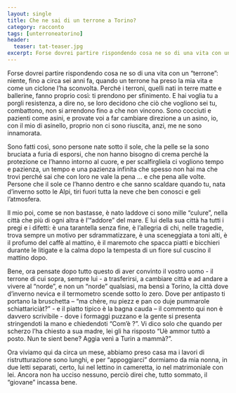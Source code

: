 ```yaml
---
layout: single
title: Che ne sai di un terrone a Torino?
category: racconto
tags: [unterroneatorino]
header: 
  teaser: tat-teaser.jpg
excerpt: Forse dovrei partire rispondendo cosa ne so di una vita con un &#8220;terrone&#8221;\: niente, fino a circa sei anni fa, quando un terrone ha preso la mia vita e come un ciclone l&#8217;ha sconvolta. Perch&#233; i terroni, quelli nati in terre matte e ballerine, fanno proprio cos&#236;\: ti prendono per sfinimento. E hai voglia tu a porgli resistenza, a dire no, se loro decidono che ci&#242; che vogliono sei tu, combattono, non si arrendono fino a che non vincono. Sono cocciuti e pazienti come asini, e provate voi a far cambiare direzione a un asino, io, con il mio di asinello, proprio non ci sono riuscita, anzi, me ne sono innamorata.
---
```


Forse dovrei partire rispondendo cosa ne so di una vita con un &#8220;terrone&#8221;: niente, fino a circa sei anni fa, quando un terrone ha preso la mia vita e come un ciclone l&#8217;ha sconvolta. Perch&#233; i terroni, quelli nati in terre matte e ballerine, fanno proprio cos&#236;: ti prendono per sfinimento. E hai voglia tu a porgli resistenza, a dire no, se loro decidono che ci&#242; che vogliono sei tu, combattono, non si arrendono fino a che non vincono. Sono cocciuti e pazienti come asini, e provate voi a far cambiare direzione a un asino, io, con il mio di asinello, proprio non ci sono riuscita, anzi, me ne sono innamorata.

Sono fatti cos&#236;, sono persone nate sotto il sole, che la pelle se la sono bruciata a furia di esporsi, che non hanno bisogno di crema perch&#233; la protezione ce l&#8217;hanno intorno al cuore, e per scalfirgliela ci vogliono tempo e pazienza, un tempo e una pazienza infinita che spesso non hai ma che trovi perch&#233; sai che con loro ne vale la pena &#8230; e che pena alle volte. Persone che il sole ce l&#8217;hanno dentro e che sanno scaldare quando tu, nata d&#8217;inverno sotto le Alpi, tiri fuori tutta la neve che ben conosci e geli l&#8217;atmosfera.

Il mio poi, come se non bastasse, &#232; nato laddove ci sono mille &#8220;culure&#8221;, nella citt&#224; che pi&#249; di ogni altra &#232; l&#8217;&#8220;addore&#8221; del mare. E lui della sua citt&#224; ha tutti i pregi e i difetti: &#232; una tarantella senza fine, &#232; l&#8217;allegria di chi, nelle tragedie, trova sempre un motivo per sdrammatizzare, &#232; una sceneggiata a toni alti, &#232; il profumo del caff&#232; al mattino, &#232; il maremoto che spacca piatti e bicchieri durante le litigate e la calma dopo la tempesta di un fiore sul cuscino il mattino dopo.

Bene, ora pensate dopo tutto questo di aver convinto il vostro uomo - il terrone di cui sopra, sempre lui - a trasferirsi, a cambiare citt&#224; e ad andare a vivere al &#8220;norde&#8221;, e non un &#8220;norde&#8221; qualsiasi, ma bens&#236; a Torino, la citt&#224; dove d&#8217;inverno nevica e il termometro scende sotto lo zero. Dove per antipasto ti portano la bruschetta &#8211; &#8220;ma ch&#233;re, nu piezz e pan co duje pummarole schiattarici&#224;t?&#8221; - e il piatto tipico &#232; la bagna cauda &#8211; il commento qui non &#232; davvero scrivibile - dove i formaggi puzzano e la gente si presenta stringendoti la mano e chiedendoti &#8220;Com&#8217;&#232; ?&#8221;. Vi dico solo che quando per scherzo l&#8217;ha chiesto a sua madre, lei gli ha risposto &#8220;U&#232; ammor tutt&#242; a posto. Nun te sient bene? Aggia ven&#236; a Turin a mamm&#224;?&#8221;.

Ora viviamo qui da circa un mese, abbiamo preso casa ma i lavori di ristrutturazione sono lunghi, e per &#8220;appoggiarci&#8221; dormiamo da mia nonna, in due letti separati, certo, lui nel lettino in cameretta, io nel matrimoniale con lei. Ancora non ha ucciso nessuno, perci&#242; direi che, tutto sommato, il &#8220;giovane&#8221; incassa bene.